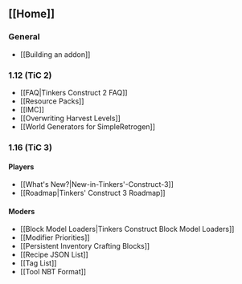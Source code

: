 ## [[Home]]

### General
* [[Building an addon]]

### 1.12 (TiC 2)
* [[FAQ|Tinkers Construct 2 FAQ]]
* [[Resource Packs]]
* [[IMC]]
* [[Overwriting Harvest Levels]]
* [[World Generators for SimpleRetrogen]]

### 1.16 (TiC 3)
#### Players
* [[What's New?|New-in-Tinkers'-Construct-3]]
* [[Roadmap|Tinkers' Construct 3 Roadmap]]
#### Moders
* [[Block Model Loaders|Tinkers Construct Block Model Loaders]]
* [[Modifier Priorities]]
* [[Persistent Inventory Crafting Blocks]]
* [[Recipe JSON List]]
* [[Tag List]]
* [[Tool NBT Format]]